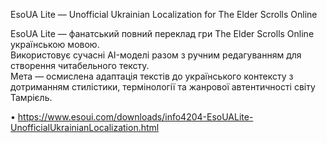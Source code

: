 EsoUA Lite — Unofficial Ukrainian Localization for The Elder Scrolls Online

EsoUA Lite — фанатський повний переклад гри The Elder Scrolls Online українською мовою.  
Використовує сучасні AI-моделі разом з ручним редагуванням для створення читабельного тексту.  
Мета — осмислена адаптація текстів до українського контексту з дотриманням стилістики, термінології та жанрової автентичності світу Тамрієль.

• https://www.esoui.com/downloads/info4204-EsoUALite-UnofficialUkrainianLocalization.html
